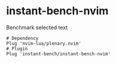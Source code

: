 # instant-bench-nvim

Benchmark selected text

```vim
# Dependency
Plug 'nvim-lua/plenary.nvim'
# Plugin
Plug 'instant-bench/instant-bench-nvim'
```
